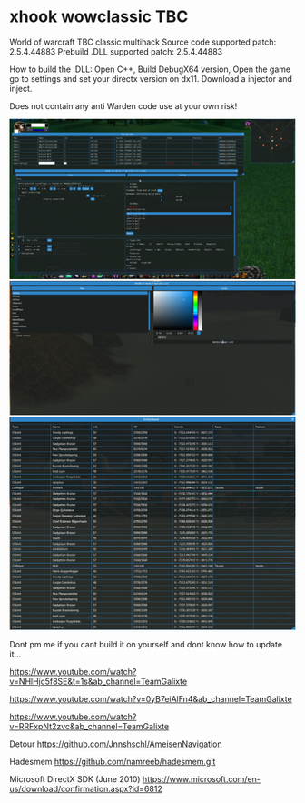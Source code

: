 # xhook wowclassic TBC
World of warcraft TBC classic multihack 
Source code supported patch: 2.5.4.44883
Prebuild .DLL supported patch: 2.5.4.44883 

How to build the .DLL:
Open C++, Build DebugX64 version, Open the game go to settings and set your directx version on dx11. Download a injector and inject.

Does not contain any anti Warden code use at your own risk!


<img src="Image/bg.png">
<img src="Image/bg2.png">
<img src="Image/bg3.png">


Dont pm me if you cant build it on yourself and dont know how to update it...


https://www.youtube.com/watch?v=NHlHjc5f8SE&t=1s&ab_channel=TeamGalixte

https://www.youtube.com/watch?v=0yB7eiAlFn4&ab_channel=TeamGalixte

https://www.youtube.com/watch?v=RRFxpNt2zvc&ab_channel=TeamGalixte

Detour https://github.com/Jnnshschl/AmeisenNavigation

Hadesmem https://github.com/namreeb/hadesmem.git

Microsoft DirectX SDK (June 2010) https://www.microsoft.com/en-us/download/confirmation.aspx?id=6812 
